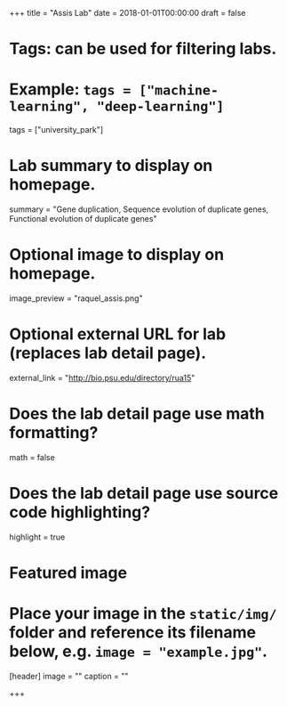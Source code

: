 +++
title = "Assis Lab"
date = 2018-01-01T00:00:00
draft = false

# Tags: can be used for filtering labs.
# Example: `tags = ["machine-learning", "deep-learning"]`
tags = ["university_park"]

# Lab summary to display on homepage.
summary = "Gene duplication, Sequence evolution of duplicate genes, Functional evolution of duplicate genes"

# Optional image to display on homepage.
image_preview = "raquel_assis.png"

# Optional external URL for lab (replaces lab detail page).
external_link = "http://bio.psu.edu/directory/rua15"

# Does the lab detail page use math formatting?
math = false

# Does the lab detail page use source code highlighting?
highlight = true

# Featured image
# Place your image in the `static/img/` folder and reference its filename below, e.g. `image = "example.jpg"`.
[header]
image = ""
caption = ""

+++
